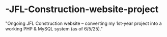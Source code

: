 # -JFL-Construction-website-project
"Ongoing JFL Construction website – converting my 1st-year project into a working PHP &amp; MySQL system (as of 6/5/25)."
